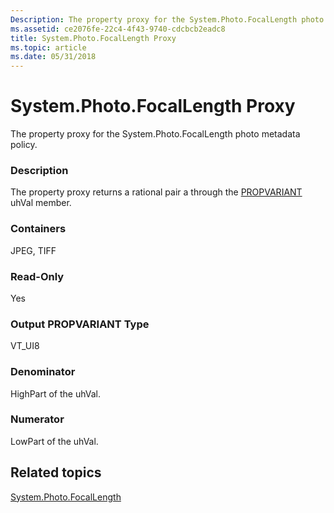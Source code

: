 ```yaml
---
Description: The property proxy for the System.Photo.FocalLength photo metadata policy.
ms.assetid: ce2076fe-22c4-4f43-9740-cdcbcb2eadc8
title: System.Photo.FocalLength Proxy
ms.topic: article
ms.date: 05/31/2018
---
```


# System.Photo.FocalLength Proxy

The property proxy for the System.Photo.FocalLength photo metadata policy.

### Description

The property proxy returns a rational pair a through the [PROPVARIANT](/windows/win32/api/propidlbase/ns-propidlbase-propvariant) uhVal member.

### Containers

JPEG, TIFF

### Read-Only

Yes

### Output PROPVARIANT Type

VT\_UI8

### Denominator

HighPart of the uhVal.

### Numerator

LowPart of the uhVal.

## Related topics

<dl> <dt>

[System.Photo.FocalLength](../properties/props-system-photo-focallength.md)
</dt> </dl>

 

 